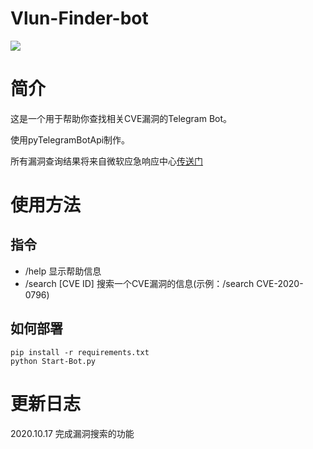 # Vlun-Finder-bot
![](https://badgen.net/github/stars/resinprotein2333/Vlun-Finder-bot)

# 简介
这是一个用于帮助你查找相关CVE漏洞的Telegram Bot。

使用pyTelegramBotApi制作。

所有漏洞查询结果将来自微软应急响应中心[传送门](https://microsoft.com/msrc)

# 使用方法
## 指令
* /help            显示帮助信息
* /search [CVE ID] 搜索一个CVE漏洞的信息(示例：/search CVE-2020-0796)

## 如何部署
```shell
pip install -r requirements.txt
python Start-Bot.py
```

# 更新日志
2020.10.17 完成漏洞搜索的功能
